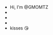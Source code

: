 - Hi, I’m @GMOMTZ
- 
- 
- 
- kisses 😘

<!---
GMOMTZ/GMOMTZ is a ✨ special ✨ repository because its `README.md` (this file) appears on your GitHub profile.
You can click the Preview link to take a look at your changes.
--->
